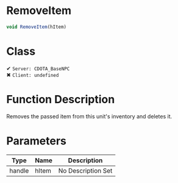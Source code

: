 # RemoveItem
```js
void RemoveItem(hItem)
```
# Class
✔ `Server: CDOTA_BaseNPC`  
✖ `Client: undefined`  

# Function Description
Removes the passed item from this unit's inventory and deletes it.
# Parameters
Type|Name|Description
--|--|--
handle|hItem|No Description Set
